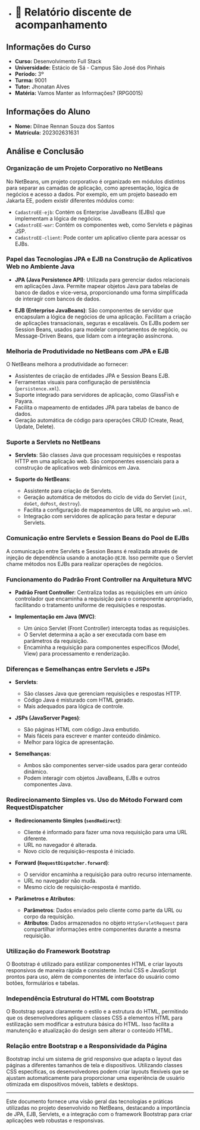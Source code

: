 - # 📝 Relatório discente de acompanhamento

## Informações do Curso

- **Curso:** Desenvolvimento Full Stack
- **Universidade:** Estácio de Sá - Campus São José dos Pinhais
- **Período:** 3º
- **Turma:** 9001
- **Tutor:** Jhonatan Alves
- **Matéria:** Vamos Manter as Informações? (RPG0015)

## Informações do Aluno

- **Nome:** Dilnae Rennan Souza dos Santos
- **Matrícula:** 202302631631

## Análise e Conclusão

### Organização de um Projeto Corporativo no NetBeans

No NetBeans, um projeto corporativo é organizado em módulos distintos para separar as camadas de aplicação, como apresentação, lógica de negócios e acesso a dados. Por exemplo, em um projeto baseado em Jakarta EE, podem existir diferentes módulos como:
- `CadastroEE-ejb`: Contém os Enterprise JavaBeans (EJBs) que implementam a lógica de negócios.
- `CadastroEE-war`: Contém os componentes web, como Servlets e páginas JSP.
- `CadastroEE-client`: Pode conter um aplicativo cliente para acessar os EJBs.

### Papel das Tecnologias JPA e EJB na Construção de Aplicativos Web no Ambiente Java

- **JPA (Java Persistence API)**: Utilizada para gerenciar dados relacionais em aplicações Java. Permite mapear objetos Java para tabelas de banco de dados e vice-versa, proporcionando uma forma simplificada de interagir com bancos de dados.

- **EJB (Enterprise JavaBeans)**: São componentes de servidor que encapsulam a lógica de negócios de uma aplicação. Facilitam a criação de aplicações transacionais, seguras e escaláveis. Os EJBs podem ser Session Beans, usados para modelar comportamentos de negócio, ou Message-Driven Beans, que lidam com a integração assíncrona.

### Melhoria de Produtividade no NetBeans com JPA e EJB

O NetBeans melhora a produtividade ao fornecer:
- Assistentes de criação de entidades JPA e Session Beans EJB.
- Ferramentas visuais para configuração de persistência (`persistence.xml`).
- Suporte integrado para servidores de aplicação, como GlassFish e Payara.
- Facilita o mapeamento de entidades JPA para tabelas de banco de dados.
- Geração automática de código para operações CRUD (Create, Read, Update, Delete).

### Suporte a Servlets no NetBeans

- **Servlets**: São classes Java que processam requisições e respostas HTTP em uma aplicação web. São componentes essenciais para a construção de aplicativos web dinâmicos em Java.

- **Suporte do NetBeans**:
  - Assistente para criação de Servlets.
  - Geração automática de métodos do ciclo de vida do Servlet (`init`, `doGet`, `doPost`, `destroy`).
  - Facilita a configuração de mapeamentos de URL no arquivo `web.xml`.
  - Integração com servidores de aplicação para testar e depurar Servlets.

### Comunicação entre Servlets e Session Beans do Pool de EJBs

A comunicação entre Servlets e Session Beans é realizada através de injeção de dependência usando a anotação `@EJB`. Isso permite que o Servlet chame métodos nos EJBs para realizar operações de negócios.

### Funcionamento do Padrão Front Controller na Arquitetura MVC

- **Padrão Front Controller**: Centraliza todas as requisições em um único controlador que encaminha a requisição para o componente apropriado, facilitando o tratamento uniforme de requisições e respostas.

- **Implementação em Java (MVC)**:
  - Um único Servlet (Front Controller) intercepta todas as requisições.
  - O Servlet determina a ação a ser executada com base em parâmetros da requisição.
  - Encaminha a requisição para componentes específicos (Model, View) para processamento e renderização.

### Diferenças e Semelhanças entre Servlets e JSPs

- **Servlets**:
  - São classes Java que gerenciam requisições e respostas HTTP.
  - Código Java é misturado com HTML gerado.
  - Mais adequados para lógica de controle.

- **JSPs (JavaServer Pages)**:
  - São páginas HTML com código Java embutido.
  - Mais fáceis para escrever e manter conteúdo dinâmico.
  - Melhor para lógica de apresentação.

- **Semelhanças**:
  - Ambos são componentes server-side usados para gerar conteúdo dinâmico.
  - Podem interagir com objetos JavaBeans, EJBs e outros componentes Java.

### Redirecionamento Simples vs. Uso do Método Forward com RequestDispatcher

- **Redirecionamento Simples (`sendRedirect`)**:
  - Cliente é informado para fazer uma nova requisição para uma URL diferente.
  - URL no navegador é alterada.
  - Novo ciclo de requisição-resposta é iniciado.

- **Forward (`RequestDispatcher.forward`)**:
  - O servidor encaminha a requisição para outro recurso internamente.
  - URL no navegador não muda.
  - Mesmo ciclo de requisição-resposta é mantido.

- **Parâmetros e Atributos**:
  - **Parâmetros**: Dados enviados pelo cliente como parte da URL ou corpo da requisição.
  - **Atributos**: Dados armazenados no objeto `HttpServletRequest` para compartilhar informações entre componentes durante a mesma requisição.

### Utilização do Framework Bootstrap

O Bootstrap é utilizado para estilizar componentes HTML e criar layouts responsivos de maneira rápida e consistente. Inclui CSS e JavaScript prontos para uso, além de componentes de interface do usuário como botões, formulários e tabelas.

### Independência Estrutural do HTML com Bootstrap

O Bootstrap separa claramente o estilo e a estrutura do HTML, permitindo que os desenvolvedores apliquem classes CSS a elementos HTML para estilização sem modificar a estrutura básica do HTML. Isso facilita a manutenção e atualização do design sem alterar o conteúdo HTML.

### Relação entre Bootstrap e a Responsividade da Página

Bootstrap inclui um sistema de grid responsivo que adapta o layout das páginas a diferentes tamanhos de tela e dispositivos. Utilizando classes CSS específicas, os desenvolvedores podem criar layouts flexíveis que se ajustam automaticamente para proporcionar uma experiência de usuário otimizada em dispositivos móveis, tablets e desktops.

---

Este documento fornece uma visão geral das tecnologias e práticas utilizadas no projeto desenvolvido no NetBeans, destacando a importância de JPA, EJB, Servlets, e a integração com o framework Bootstrap para criar aplicações web robustas e responsivas.
